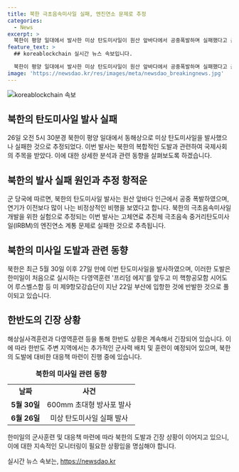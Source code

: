 ```yaml
---
title: 북한 극초음속미사일 실패, 엔진연소 문제로 추정
categories:
  - News
excerpt: >
  북한이 평양 일대에서 발사한 미상 탄도미사일이 원산 앞바다에서 공중폭발하며 실패했다고 군 당국이 밝혔다. 해당 미사일은 미상 탄도미사일 항적운을 따라 동해상으로 비행하다가 폭발한 것으로 전해졌으며, 연기가 평소와 다른 정상적인 비행을 하지 않았다고 설명됐다. 북한의 이번 미사일 발사는 전략적인 의도를 갖고 있을 가능성을 시사하며, 한반도 긴장수위가 더 높아질 수 있을 것으로 예상되고 있다.
feature_text: >
  ## koreablockchain 실시간 뉴스 속보입니다.

  북한이 평양 일대에서 발사한 미상 탄도미사일이 원산 앞바다에서 공중폭발하며 실패했다고 군 당국이 밝혔다. 해당 미사일은 미상 탄도미사일 항적운을 따라 동해상으로 비행하다가 폭발한 것으로 전해졌으며, 연기가 평소와 다른 정상적인 비행을 하지 않았다고 설명됐다. 북한의 이번 미사일 발사는 전략적인 의도를 갖고 있을 가능성을 시사하며, 한반도 긴장수위가 더 높아질 수 있을 것으로 예상되고 있다.
image: 'https://newsdao.kr/res/images/meta/newsdao_breakingnews.jpg'
---
```


<p><img src="https://newsdao.kr/res/images/meta/newsdao_breakingnews.jpg" alt="koreablockchain 속보" /></p>

<h2 data-ke-size="size26">북한의 탄도미사일 발사 실패</h2>

<p data-ke-size="size16">26일 오전 5시 30분경 북한이 평양 일대에서 동해상으로 미상 탄도미사일을 발사했으나 실패한 것으로 추정되었다. 이번 발사는 북한의 복합적인 도발과 관련하여 국제사회의 주목을 받았다. 이에 대한 상세한 분석과 관련 동향을 살펴보도록 하겠습니다.</p>

<h2 data-ke-size="size26">북한의 발사 실패 원인과 추정 항적운</h2>

<p data-ke-size="size16">군 당국에 따르면, 북한의 탄도미사일 발사는 원산 앞바다 인근에서 공중 폭발하였으며, 연기가 이전보다 많이 나는 비정상적인 비행을 보였다고 합니다. 북한의 극초음속미사일 개발을 위한 실험으로 추정되는 이번 발사는 고체연료 추진체 극초음속 중거리탄도미사일(IRBM)의 엔진연소 계통 문제로 실패한 것으로 추측됩니다.</p>

<h2 data-ke-size="size26">북한의 미사일 도발과 관련 동향</h2>

<p data-ke-size="size16">북한은 최근 5월 30일 이후 27일 만에 이번 탄도미사일을 발사하였으며, 이러한 도발은 한미일이 처음으로 실시하는 다영역훈련 '프리덤 에지'를 앞두고 미 핵항공모함 시어도어 루스벨스함 등 미 제9항모강습단이 지난 22일 부산에 입항한 것에 반발한 것으로 풀이되고 있습니다.</p>

<h2 data-ke-size="size26">한반도의 긴장 상황</h2>

<p data-ke-size="size16">해상실사격훈련과 다영역훈련 등을 통해 한반도 상황은 계속해서 긴장되어 있습니다. 이에 따라 한반도 주변 지역에서는 추가적인 군사력 배치 및 훈련이 예정되어 있으며, 북한의 도발에 대비한 대응책 마련이 진행 중에 있습니다.</p>

<table>
    <caption><b>북한의 미사일 관련 동향</b></caption>
    <tr>
        <td style="text-align: center; height: 17px;"><b>날짜</b></td>
        <td style="text-align: center; height: 17px;"><b>사건</b></td>
    </tr>
    <tr>
        <td style="text-align: center; height: 17px;"><b>5월 30일</b></td>
        <td style="text-align: center; height: 17px;">600mm 초대형 방사포 발사</td>
    </tr>
    <tr>
        <td style="text-align: center; height: 17px;"><b>6월 26일</b></td>
        <td style="text-align: center; height: 17px;">미상 탄도미사일 실패 발사</td>
    </tr>
</table>

<p data-ke-size="size16">한미일의 군사훈련 및 대응책 마련에 따라 북한의 도발과 긴장 상황이 이어지고 있으니, 이에 대한 지속적인 모니터링이 필요한 상황임을 명심해야 합니다.</p>
실시간 뉴스 속보는, <a href="https://newsdao.kr" rel="dofollow">https://newsdao.kr</a>


